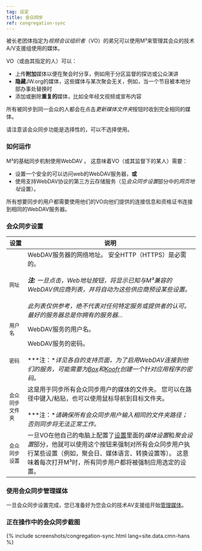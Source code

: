 ```yaml
---
tag: 设定
title: 会众同步
ref: congregation-sync
---
```


被长老团体指定为*视频会议组织者*（VO）的弟兄可以使用M³来管理其会众的技术A/V支援组使用的媒体。

VO（或由其指定的人）可以：

- 上传**附加**媒体以便在聚会时分享，例如用于分区监督的探访或公众演讲
- **隐藏**JW.org的媒体，这些媒体与某次聚会无关，例如，当一个节目被本地分部办事处替换时
- 添加或删除**重复的**媒体，比如全年经文视频或宣布内容

所有被同步到同一会众的人都会在点击*更新媒体文件夹*按钮时收到完全相同的媒体。

请注意该会众同步功能是选择性的，可以不选择使用。

### 如何运作

M³的基础同步机制使用WebDAV 。 这意味着VO（或其监督下的某人）需要：

- 设置一个安全的可以访问web的WebDAV服务器，**或**
- 使用支持WebDAV协议的第三方云存储服务（见*会众同步设置*部分中的*网页地址*设置）。

所有想要同步的用户都需要使用他们的VO向他们提供的连接信息和资格证书连接到相同的WebDAV服务器。

### 会众同步设置

| 设置        | 说明                                                                                                                                                                                                                                                                           |
| --------- | ---------------------------------------------------------------------------------------------------------------------------------------------------------------------------------------------------------------------------------------------------------------------------- |
| `网址`      | WebDAV服务器的网络地址。 安全HTTP（HTTPS）是必需的。 <br><br> ***注:** 一旦点击，Web地址按钮，将显示已知与M³兼容的WebDAV供应商列表，并将自动为这些供应商预设某些设置。 <br><br>此列表仅供参考，绝不代表对任何特定服务或提供者的认可。 最好的服务器总是你拥有的服务器...*                                                                                    |
| `用户名`     | WebDAV服务的用户名。                                                                                                                                                                                                                                                                |
| `密码`      | WebDAV服务的密码。 <br><br> ***注：**详见各自的支持页面，为了启用WebDAV连接到他们的服务，可能需要为[Box](https://support.box.com/hc/en-us/articles/360043696414-WebDAV-with-Box)和[Koofr](https://koofr.eu/help/koofr_with_webdav/how-do-i-connect-a-service-to-koofr-through-webdav/)创建一个针对应用程序的密码。* |
| `会众同步文件夹` | 这是用于同步所有会众同步用户的媒体的文件夹。 您可以在路径中键入/粘贴，也可以使用鼠标导航到目标文件夹。 <br><br> ***注：**请确保所有会众同步用户输入相同的文件夹路径；否则同步将无法正常工作。*                                                                                                                                                         |
| `会众同步设置`  | 一旦VO在他自己的电脑上配置了[设置]({{page.lang}}/#configuration)里面的*媒体设置*和*聚会设置*部分，他就可以使用这个按钮来强制对所有会众同步用户执行某些设置（例如，聚会日、媒体语言、转换设置等）。 这意味着每次打开M³时，所有同步用户都将被强制应用选定的设置。                                                                                                                         |

### 使用会众同步管理媒体

一旦会众同步设置完成，您已准备好为您会众的技术AV支援组开始[管理媒体]({{page.lang}}/#manage-media)。

### 正在操作中的会众同步截图

{% include screenshots/congregation-sync.html lang=site.data.cmn-hans %}
